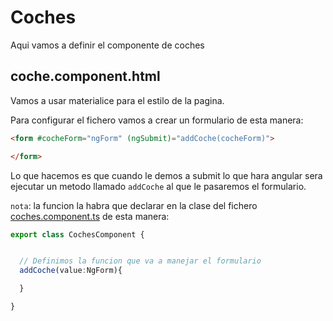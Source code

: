 # Coches 
Aqui vamos a definir el componente de coches

## coche.component.html
Vamos a usar materialice para el estilo de la pagina.

Para configurar el fichero vamos a crear un formulario de esta manera:
```html
<form #cocheForm="ngForm" (ngSubmit)="addCoche(cocheForm)">

</form>
```
Lo que hacemos es que cuando le demos a submit lo que hara angular sera ejecutar un metodo llamado `addCoche` al que le pasaremos el formulario.

`nota`: la funcion la habra que declarar en la clase del fichero [coches.component.ts](coches.component.ts) de esta manera:

```typescript
export class CochesComponent {


  // Definimos la funcion que va a manejar el formulario
  addCoche(value:NgForm){

  }

}

```


